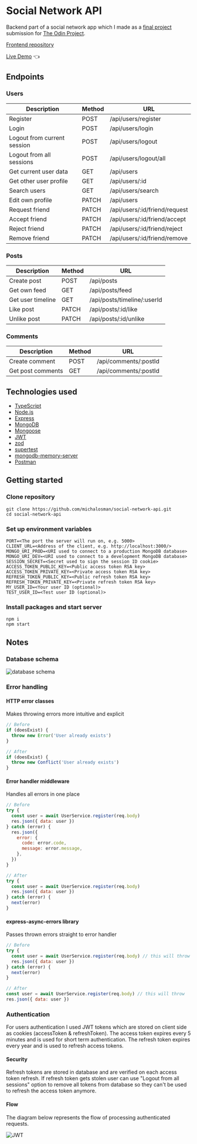 # Social Network API

Backend part of a social network app which I made as a [final project](https://www.theodinproject.com/lessons/nodejs-odin-book) submission for [The Odin Project](https://www.theodinproject.com/).

[Frontend repository](https://github.com/michalosman/social-network)

[Live Demo](https://social-network-michalosman.onrender.com/) :point_left:

## Endpoints

### Users

| Description                 | Method | URL                           |
| --------------------------- | ------ | ----------------------------- |
| Register                    | POST   | /api/users/register           |
| Login                       | POST   | /api/users/login              |
| Logout from current session | POST   | /api/users/logout             |
| Logout from all sessions    | POST   | /api/users/logout/all         |
| Get current user data       | GET    | /api/users                    |
| Get other user profile      | GET    | /api/users/:id                |
| Search users                | GET    | /api/users/search             |
| Edit own profile            | PATCH  | /api/users                    |
| Request friend              | PATCH  | /api/users/:id/friend/request |
| Accept friend               | PATCH  | /api/users/:id/friend/accept  |
| Reject friend               | PATCH  | /api/users/:id/friend/reject  |
| Remove friend               | PATCH  | /api/users/:id/friend/remove  |

### Posts

| Description       | Method | URL                         |
| ----------------- | ------ | --------------------------- |
| Create post       | POST   | /api/posts                  |
| Get own feed      | GET    | /api/posts/feed             |
| Get user timeline | GET    | /api/posts/timeline/:userId |
| Like post         | PATCH  | /api/posts/:id/like         |
| Unlike post       | PATCH  | /api/posts/:id/unlike       |

### Comments

| Description       | Method | URL                   |
| ----------------- | ------ | --------------------- |
| Create comment    | POST   | /api/comments/:postId |
| Get post comments | GET    | /api/comments/:postId |

## Technologies used

- [TypeScript](https://www.typescriptlang.org/)
- [Node.js](https://nodejs.org/)
- [Express](https://expressjs.com/)
- [MongoDB](https://www.mongodb.com/)
- [Mongoose](https://mongoosejs.com/)
- [JWT](https://jwt.io/)
- [zod](https://zod.dev/)
- [supertest](https://github.com/visionmedia/supertest)
- [mongodb-memory-server](https://github.com/nodkz/mongodb-memory-server)
- [Postman](https://www.postman.com/)

## Getting started

### Clone repository

```
git clone https://github.com/michalosman/social-network-api.git
cd social-network-api
```

### Set up environment variables

```
PORT=<The port the server will run on, e.g. 5000>
CLIENT_URL=<Address of the client, e.g. http://localhost:3000/>
MONGO_URI_PROD=<URI used to connect to a production MongoDB database>
MONGO_URI_DEV=<URI used to connect to a development MongoDB database>
SESSION_SECRET=<Secret used to sign the session ID cookie>
ACCESS_TOKEN_PUBLIC_KEY=<Public access token RSA key>
ACCESS_TOKEN_PRIVATE_KEY=<Private access token RSA key>
REFRESH_TOKEN_PUBLIC_KEY=<Public refresh token RSA key>
REFRESH_TOKEN_PRIVATE_KEY=<Private refresh token RSA key>
MY_USER_ID=<Your user ID (optional)>
TEST_USER_ID=<Test user ID (optional)>
```

### Install packages and start server

```
npm i
npm start
```

## Notes

### Database schema

![database schema](https://user-images.githubusercontent.com/40360401/179564502-f6736f42-4671-4c65-8b10-2c29d655dfcb.png)

### Error handling

#### HTTP error classes

Makes throwing errors more intuitive and explicit

```js
// Before
if (doesExist) {
  throw new Error('User already exists')
}
```

```js
// After
if (doesExist) {
  throw new Conflict('User already exists')
}
```

#### Error handler middleware

Handles all errors in one place

```js
// Before
try {
  const user = await UserService.register(req.body)
  res.json({ data: user })
} catch (error) {
  res.json({
    error: {
      code: error.code,
      message: error.message,
    },
  })
}
```

```js
// After
try {
  const user = await UserService.register(req.body)
  res.json({ data: user })
} catch (error) {
  next(error)
}
```

#### express-async-errors library

Passes thrown errors straight to error handler

```js
// Before
try {
  const user = await UserService.register(req.body) // this will throw
  res.json({ data: user })
} catch (error) {
  next(error)
}
```

```js
// After
const user = await UserService.register(req.body) // this will throw
res.json({ data: user })
```

### Authentication

For users authentication I used JWT tokens which are stored on client side as cookies (accessToken & refreshToken). The access token expires every 5 minutes and is used for short term authentication. The refresh token expires every year and is used to refresh access tokens.

#### Security

Refresh tokens are stored in database and are verified on each access token refresh. If refresh token gets stolen user can use "Logout from all sessions" option to remove all tokens from database so they can't be used to refresh the access token anymore.

#### Flow

The diagram below represents the flow of processing authenticated requests.

![JWT](https://user-images.githubusercontent.com/40360401/179546347-13e54e46-5c28-45bf-b2e5-bbc5d01a58d0.png)
